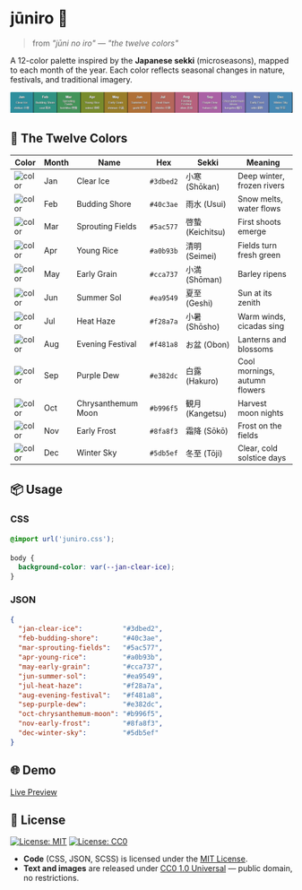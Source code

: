 # jūniro 🍂
> from _"jūni no iro"_ — _"the twelve colors"_

A 12-color palette inspired by the **Japanese sekki** (microseasons), mapped to each month of the year. Each color reflects seasonal changes in nature, festivals, and traditional imagery.

![overview](img/preview.png)


## 📅 The Twelve Colors

| Color                                                                 | Month | Name               | Hex        | Sekki            | Meaning                       |
|------------------------------------------------------------------------|-------|--------------------|------------|------------------|-------------------------------|
| ![color](https://img.shields.io/badge/-%20-3dbed2?style=flat-square)     | Jan   | Clear Ice          | `#3dbed2`  | 小寒 (Shōkan)    | Deep winter, frozen rivers    |
| ![color](https://img.shields.io/badge/-%20-40c3ae?style=flat-square)     | Feb   | Budding Shore      | `#40c3ae`  | 雨水 (Usui)      | Snow melts, water flows       |
| ![color](https://img.shields.io/badge/-%20-5ac577?style=flat-square)     | Mar   | Sprouting Fields   | `#5ac577`  | 啓蟄 (Keichitsu) | First shoots emerge           |
| ![color](https://img.shields.io/badge/-%20-a0b93b?style=flat-square)     | Apr   | Young Rice         | `#a0b93b`  | 清明 (Seimei)    | Fields turn fresh green       |
| ![color](https://img.shields.io/badge/-%20-cca737?style=flat-square)     | May   | Early Grain        | `#cca737`  | 小満 (Shōman)    | Barley ripens                 |
| ![color](https://img.shields.io/badge/-%20-ea9549?style=flat-square)     | Jun   | Summer Sol         | `#ea9549`  | 夏至 (Geshi)     | Sun at its zenith             |
| ![color](https://img.shields.io/badge/-%20-f28a7a?style=flat-square)     | Jul   | Heat Haze          | `#f28a7a`  | 小暑 (Shōsho)    | Warm winds, cicadas sing      |
| ![color](https://img.shields.io/badge/-%20-f481a8?style=flat-square)     | Aug   | Evening Festival   | `#f481a8`  | お盆 (Obon)      | Lanterns and blossoms         |
| ![color](https://img.shields.io/badge/-%20-e382dc?style=flat-square)     | Sep   | Purple Dew         | `#e382dc`  | 白露 (Hakuro)    | Cool mornings, autumn flowers |
| ![color](https://img.shields.io/badge/-%20-b996f5?style=flat-square)     | Oct   | Chrysanthemum Moon | `#b996f5`  | 観月 (Kangetsu)  | Harvest moon nights           |
| ![color](https://img.shields.io/badge/-%20-8fa8f3?style=flat-square)     | Nov   | Early Frost        | `#8fa8f3`  | 霜降 (Sōkō)      | Frost on the fields           |
| ![color](https://img.shields.io/badge/-%20-5db5ef?style=flat-square)     | Dec   | Winter Sky         | `#5db5ef`  | 冬至 (Tōji)      | Clear, cold solstice days     |


## 📦 Usage

### CSS
```css
@import url('juniro.css');

body {
  background-color: var(--jan-clear-ice);
}
```

### JSON
```json
{
  "jan-clear-ice":          "#3dbed2",
  "feb-budding-shore":      "#40c3ae",
  "mar-sprouting-fields":   "#5ac577",
  "apr-young-rice":         "#a0b93b",
  "may-early-grain":        "#cca737",
  "jun-summer-sol":         "#ea9549",
  "jul-heat-haze":          "#f28a7a",
  "aug-evening-festival":   "#f481a8",
  "sep-purple-dew":         "#e382dc",
  "oct-chrysanthemum-moon": "#b996f5",
  "nov-early-frost":        "#8fa8f3",
  "dec-winter-sky":         "#5db5ef"
}
```


## 🌐 Demo
[Live Preview](https://gurki.github.io/juniro/)


## 📜 License

[![License: MIT](https://img.shields.io/badge/License-MIT-yellow.svg)](https://opensource.org/licenses/MIT)
[![License: CC0](https://img.shields.io/badge/License-CC0%201.0-lightgrey.svg)](https://creativecommons.org/publicdomain/zero/1.0/)

- **Code** (CSS, JSON, SCSS) is licensed under the [MIT License](LICENSE.md#mit-license-for-code).
- **Text and images** are released under [CC0 1.0 Universal](LICENSE.md#cc0-10-universal-for-text--images) — public domain, no restrictions.